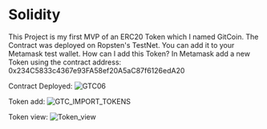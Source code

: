 # Solidity
This Project is my first MVP of an ERC20 Token which I named GitCoin. The Contract was deployed on Ropsten's TestNet. You can add it to your Metamask test wallet. How can I add this Token? In Metamask add a new Token using the contract address: 0x234C5833c4367e93FA58ef20A5aC87f6126edA20 

Contract Deployed:
![GTC06](https://user-images.githubusercontent.com/19257853/150061846-d7197bfb-a50b-4df5-a9aa-652a737ae21d.png)

Token add:
![GTC_IMPORT_TOKENS](https://user-images.githubusercontent.com/19257853/150061862-74a882b6-7e97-48de-99bf-937d436977ec.png)

Token view:
![Token_view](https://user-images.githubusercontent.com/19257853/150061976-8f692da9-46d0-42f8-a21e-b0e89a6cda83.png)

